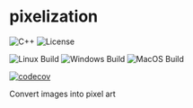 # pixelization

![C++](https://img.shields.io/badge/C%2B%2B-11%2F14%2F17%2F20%2F23-blue)
![License](https://camo.githubusercontent.com/890acbdcb87868b382af9a4b1fac507b9659d9bf/68747470733a2f2f696d672e736869656c64732e696f2f62616467652f6c6963656e73652d4d49542d626c75652e737667)

![Linux Build](https://github.com/lukki15/pixelization/workflows/Ubuntu%20CI%20Test/badge.svg)
![Windows Build](https://github.com/lukki15/pixelization/workflows/Windows%20CI%20Test/badge.svg)
![MacOS Build](https://github.com/lukki15/pixelization/workflows/MacOS%20CI%20Test/badge.svg)

[![codecov](https://codecov.io/gh/lukki15/pixelization/graph/badge.svg?token=3HLOXGNKR2)](https://codecov.io/gh/lukki15/pixelization)

Convert images into pixel art
